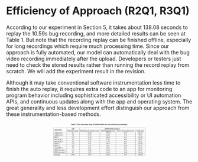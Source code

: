 # Efficiency of Approach (R2Q1, R3Q1)

According to our experiment in Section 5, it takes about 138.08 seconds to replay the 10.59s bug recording, and more detailed results can be seen at Table 1. But note that the recording replay can be finished offline, especially for long recordings which require much processing time. Since our approach is fully automated, our model can automatically deal with the bug video recording immediately after the upload. Developers or testers just need to check the stored results rather than running the record replay from scratch. We will add the experiment result in the revision.
 
Although it may take conventional software instrumentation less time to finish the auto replay, it requires extra code to an app for monitoring program behavior including sophisticated accessibility or UI automation APIs, and continuous updates along with the app and operating system. The great generality and less development effort distinguish our approach from these instrumentation-based methods.

<p align="center">
<img src="figures/table7.png" width="50%"/> 
</p>
